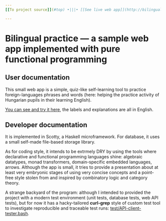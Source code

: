 ```yaml
---
[[To project source]](#top) •|||• [[See live web app]](http://bilingual.curlgrep-phantom-funspec.hu:3001) •|||• [[Back to central personal homepage]](https://alignalghii.github.io)

---
```


# Bilingual practice — a sample web app implemented with pure functional programming

## User documentation

This small web app is a simple, quiz-like self-learning tool to practice foreign-languages phrases and words (here: helping the practice activity of Hungarian pupils in their learning English).

[You can see and try it here](http://bilingual.curlgrep-phantom-funspec.hu:3001), the labels and explanations are all in English.

## Developer documentation

It is implemented in Scotty, a Haskell microframework. For database, it uses a small self-made file-based storage library.

As for coding style, it intends to be extrmely DRY by using the tools where declarative and functional programming languages shine: algebraic datatypes, monad transformers, domain-specific embedded languages, arrows. Although the app is small, it tries to provide a presentation about at least very embryonic stages of using very concise concepts and a point-free style stolen from and inspired by combinatory logic and category theory.

A strange backyard of the program: although I intended to provided the project with a modern test environment (unit tests, database tests, web API tests), but for now it has a hacky-tailored **curl-grep** style of custom test tool to investigate reproducible and traceable test runs: [test/API-client-tester.bash](test/API-client-tester.bash).

